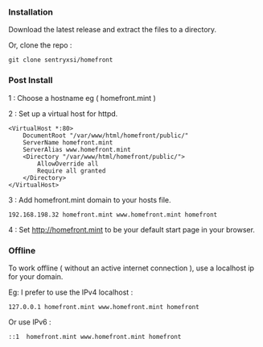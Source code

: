
### Installation

Download the latest release and extract the files to a directory.   

Or, clone the repo :  

    git clone sentryxsi/homefront 

### Post Install

1 : Choose a hostname eg ( homefront.mint )  

2 : Set up a virtual host for httpd.      


    <VirtualHost *:80>
        DocumentRoot "/var/www/html/homefront/public/"
        ServerName homefront.mint
        ServerAlias www.homefront.mint
        <Directory "/var/www/html/homefront/public/">
            AllowOverride all
            Require all granted
        </Directory>
    </VirtualHost>


3 : Add homefront.mint domain to your hosts file.    

    192.168.198.32 homefront.mint www.homefront.mint homefront  

4 : Set http://homefront.mint to be your default start page in your browser.  

### Offline

To work offline ( without an active internet connection ), 
use a localhost ip for your domain. 

Eg: I prefer to use the IPv4 localhost :  

    127.0.0.1 homefront.mint www.homefront.mint homefront

Or use IPv6 :  

    ::1  homefront.mint www.homefront.mint homefront
    
